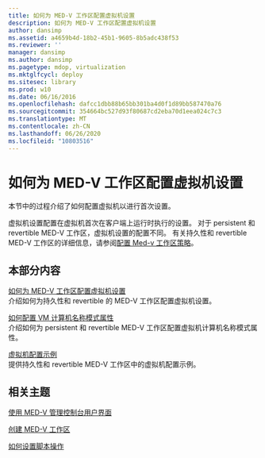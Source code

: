 ```yaml
---
title: 如何为 MED-V 工作区配置虚拟机设置
description: 如何为 MED-V 工作区配置虚拟机设置
author: dansimp
ms.assetid: a4659b4d-18b2-45b1-9605-8b5adc438f53
ms.reviewer: ''
manager: dansimp
ms.author: dansimp
ms.pagetype: mdop, virtualization
ms.mktglfcycl: deploy
ms.sitesec: library
ms.prod: w10
ms.date: 06/16/2016
ms.openlocfilehash: dafcc1dbb88b65bb301ba4d0f1d89bb587470a76
ms.sourcegitcommit: 354664bc527d93f80687cd2eba70d1eea024c7c3
ms.translationtype: MT
ms.contentlocale: zh-CN
ms.lasthandoff: 06/26/2020
ms.locfileid: "10803516"
---
```

# 如何为 MED-V 工作区配置虚拟机设置


本节中的过程介绍了如何配置虚拟机以进行首次设置。

虚拟机设置配置在虚拟机首次在客户端上运行时执行的设置。 对于 persistent 和 revertible MED-V 工作区，虚拟机设置的配置不同。 有关持久性和 revertible MED-V 工作区的详细信息，请参阅[配置 Med-v 工作区策略](configuring-med-v-workspace-policies.md)。

## 本部分内容


<a href="" id="how-to-configure-the-virtual-machine-setup-for-a-med-v-workspace"></a>[如何为 MED-V 工作区配置虚拟机设置](how-to-configure-the-virtual-machine-setup-for-a-med-v-workspacemedvv2.md)  
介绍如何为持久性和 revertible 的 MED-V 工作区配置虚拟机设置。

<a href="" id="how-to-configure-vm-computer-name-pattern-properties"></a>[如何配置 VM 计算机名称模式属性](how-to-configure-vm-computer-name-pattern-propertiesmedvv2.md)  
介绍如何为 persistent 和 revertible MED-V 工作区配置虚拟机计算机名称模式属性。

<a href="" id="examples-of-virtual-machine-configurations"></a>[虚拟机配置示例](examples-of-virtual-machine-configurationsv2.md)  
提供持久性和 revertible MED-V 工作区中的虚拟机配置示例。

## 相关主题


[使用 MED-V 管理控制台用户界面](using-the-med-v-management-console-user-interface.md)

[创建 MED-V 工作区](creating-a-med-v-workspacemedv-10-sp1.md)

[如何设置脚本操作](how-to-set-up-script-actions.md)

 

 





